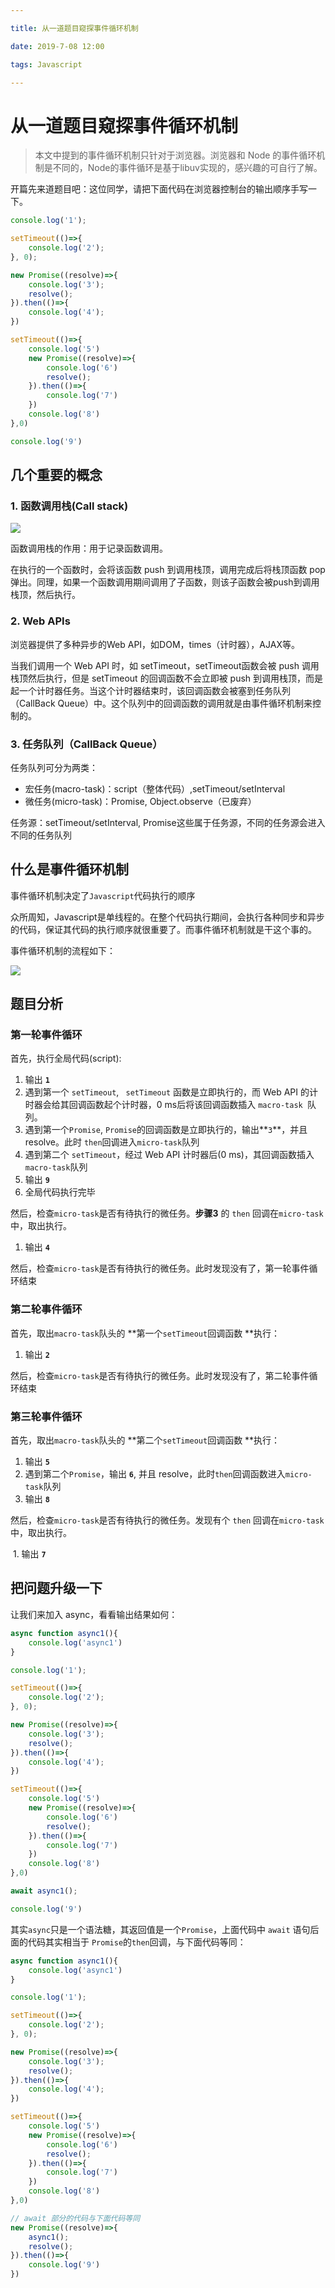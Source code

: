 ```yaml
---

title: 从一道题目窥探事件循环机制

date: 2019-7-08 12:00

tags: Javascript

---
```


# 从一道题目窥探事件循环机制

> 本文中提到的事件循环机制只针对于浏览器。浏览器和 Node 的事件循环机制是不同的，Node的事件循环是基于libuv实现的，感兴趣的可自行了解。

开篇先来道题目吧：这位同学，请把下面代码在浏览器控制台的输出顺序手写一下。

```js
console.log('1');

setTimeout(()=>{
    console.log('2');
}, 0);

new Promise((resolve)=>{
    console.log('3');
    resolve();
}).then(()=>{
    console.log('4');
})

setTimeout(()=>{
	console.log('5')
    new Promise((resolve)=>{
        console.log('6')
        resolve();
    }).then(()=>{
        console.log('7')
    })
    console.log('8')
},0)

console.log('9')
```

## 几个重要的概念

### 1. 函数调用栈(Call stack)

![](https://cdn-images-1.medium.com/max/800/1*-WOpjPy_2Idl4jIAzPokRQ.jpeg)

函数调用栈的作用：用于记录函数调用。

在执行的一个函数时，会将该函数 push 到调用栈顶，调用完成后将栈顶函数 pop 弹出。同理，如果一个函数调用期间调用了子函数，则该子函数会被push到调用栈顶，然后执行。



### 2. Web APIs

浏览器提供了多种异步的Web API，如DOM，times（计时器），AJAX等。

当我们调用一个 Web API 时，如 setTimeout，setTimeout函数会被 push 调用栈顶然后执行，但是 setTimeout 的回调函数不会立即被 push 到调用栈顶，而是起一个计时器任务。当这个计时器结束时，该回调函数会被塞到任务队列（CallBack Queue）中。这个队列中的回调函数的调用就是由事件循环机制来控制的。



### 3. 任务队列（CallBack Queue）

任务队列可分为两类：

- 宏任务(macro-task)：script（整体代码）,setTimeout/setInterval
- 微任务(micro-task)：Promise, Object.observe（已废弃）

任务源：setTimeout/setInterval, Promise这些属于任务源，不同的任务源会进入不同的任务队列

## 什么是事件循环机制

事件循环机制决定了`Javascript`代码执行的顺序

众所周知，Javascript是单线程的。在整个代码执行期间，会执行各种同步和异步的代码，保证其代码的执行顺序就很重要了。而事件循环机制就是干这个事的。

事件循环机制的流程如下：

![](D:\blog\source\_posts\event-loop\event-loop-flow.png)

## 题目分析

### 第一轮事件循环

首先，执行全局代码(script):

1. 输出 **`1`**
2. 遇到第一个 `setTimeout`, ` setTimeout` 函数是立即执行的，而 Web API 的计时器会给其回调函数起个计时器，0 ms后将该回调函数插入 `macro-task `队列。
3. 遇到第一个`Promise`, `Promise`的回调函数是立即执行的，输出**`3`**，并且 resolve。此时 `then`回调进入`micro-task`队列
4. 遇到第二个 `setTimeout`，经过 Web API 计时器后(0 ms)，其回调函数插入`macro-task`队列
5. 输出 **`9`**
6. 全局代码执行完毕

然后，检查`micro-task`是否有待执行的微任务。**步骤3** 的 `then` 回调在`micro-task`中，取出执行。

1. 输出 **`4`**

然后，检查`micro-task`是否有待执行的微任务。此时发现没有了，第一轮事件循环结束

### 第二轮事件循环

首先，取出`macro-task`队头的 **第一个`setTimeout`回调函数 **执行：

1. 输出 **`2`**

然后，检查`micro-task`是否有待执行的微任务。此时发现没有了，第二轮事件循环结束

### 第三轮事件循环

首先，取出`macro-task`队头的 **第二个`setTimeout`回调函数 **执行：

1. 输出 **`5`**
2. 遇到第二个`Promise`，输出 **`6`**, 并且 resolve，此时`then`回调函数进入`micro-task`队列
3. 输出 **`8`**

然后，检查`micro-task`是否有待执行的微任务。发现有个 `then` 回调在`micro-task`中，取出执行。

​	1. 输出 **`7`**

## 把问题升级一下

让我们来加入 async，看看输出结果如何：

```js
async function async1(){
	console.log('async1')
}

console.log('1');

setTimeout(()=>{
    console.log('2');
}, 0);

new Promise((resolve)=>{
    console.log('3');
    resolve();
}).then(()=>{
    console.log('4');
})

setTimeout(()=>{
	console.log('5')
    new Promise((resolve)=>{
        console.log('6')
        resolve();
    }).then(()=>{
        console.log('7')
    })
    console.log('8')
},0)

await async1();

console.log('9')
```

其实`async`只是一个语法糖，其返回值是一个`Promise`，上面代码中 `await` 语句后面的代码其实相当于 `Promise`的`then`回调，与下面代码等同：

```js
async function async1(){
	console.log('async1')
}

console.log('1');

setTimeout(()=>{
    console.log('2');
}, 0);

new Promise((resolve)=>{
    console.log('3');
    resolve();
}).then(()=>{
    console.log('4');
})

setTimeout(()=>{
	console.log('5')
    new Promise((resolve)=>{
        console.log('6')
        resolve();
    }).then(()=>{
        console.log('7')
    })
    console.log('8')
},0)

// await 部分的代码与下面代码等同
new Promise((resolve)=>{
    async1();
    resolve();
}).then(()=>{
    console.log('9')
})
```



